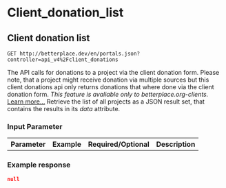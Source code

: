 Client_donation_list
===================================

Client donation list
-------------------

```nginx
GET http://betterplace.dev/en/portals.json?controller=api_v4%2Fclient_donations
```

The API calls for donations to a project via the client donation form.
Please note, that a project might receive donation via multiple sources
but this client donations api only returns donations that where done via
the client donation form.
*This feature is avaliable only to betterplace.org-clients.*
[Learn more…](README.md#client-feature)
Retrieve the list of all projects as a JSON result set, that
contains the results in its *data* attribute.


### Input Parameter

<table>
  <tr>
    <th>Parameter</th>
    <th>Example</th>
    <th>Required/Optional</th>
    <th>Description</th>
  </tr>
</table>

### Example response

```json
null
```

